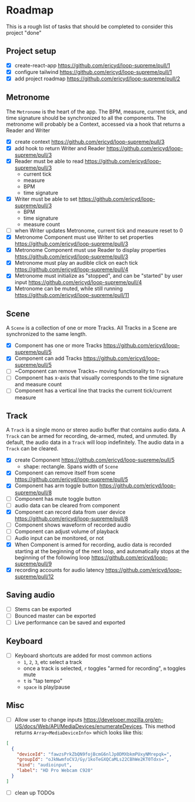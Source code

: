 # Roadmap

This is a rough list of tasks that should be completed to consider this project "done"

## Project setup

- [x] create-react-app https://github.com/ericyd/loop-supreme/pull/1
- [x] configure tailwind https://github.com/ericyd/loop-supreme/pull/1
- [x] add project roadmap https://github.com/ericyd/loop-supreme/pull/2

## Metronome

The `Metronome` is the heart of the app. The BPM, measure, current tick, and time signature should be synchronized to all the components. The metronome will probably be a Context, accessed via a hook that returns a Reader and Writer

- [x] create context https://github.com/ericyd/loop-supreme/pull/3
- [x] add hook to return Writer and Reader https://github.com/ericyd/loop-supreme/pull/3
- [x] Reader must be able to read https://github.com/ericyd/loop-supreme/pull/3
  - current tick
  - measure
  - BPM
  - time signature
- [x] Writer must be able to set https://github.com/ericyd/loop-supreme/pull/3
  - BPM
  - time signature
  - measure count
- [ ] when Writer updates Metronome, current tick and measure reset to 0
- [x] Metronome Component must use Writer to set properties https://github.com/ericyd/loop-supreme/pull/3
- [x] Metronome Component must use Reader to display properties https://github.com/ericyd/loop-supreme/pull/3
- [x] Metronome must play an audible click on each tick https://github.com/ericyd/loop-supreme/pull/4
- [x] Metronome must initialize as "stopped", and can be "started" by user input https://github.com/ericyd/loop-supreme/pull/4
- [x] Metronome can be muted, while still running https://github.com/ericyd/loop-supreme/pull/11

## Scene

A `Scene` is a collection of one or more Tracks. All Tracks in a Scene are synchronized to the same length.

- [x] Component has one or more Tracks https://github.com/ericyd/loop-supreme/pull/5
- [x] Component can add Tracks https://github.com/ericyd/loop-supreme/pull/5
- [ ] ~Component can remove Tracks~ moving functionality to `Track`
- [ ] Component has x-axis that visually corresponds to the time signature and measure count
- [ ] Component has a vertical line that tracks the current tick/current measure

## Track

A `Track` is a single mono or stereo audio buffer that contains audio data. A `Track` can be armed for recording, de-armed, muted, and unmuted. By default, the audio data in a `Track` will loop indefinitely. The audio data in a `Track` can be cleared.

- [x] create Component https://github.com/ericyd/loop-supreme/pull/5
  - shape: rectangle. Spans width of `Scene`
- [x] Component can remove itself from scene https://github.com/ericyd/loop-supreme/pull/5
- [x] Component has arm toggle button https://github.com/ericyd/loop-supreme/pull/8
- [ ] Component has mute toggle button
- [ ] audio data can be cleared from component
- [x] Component can record data from user device https://github.com/ericyd/loop-supreme/pull/8
- [ ] Component shows waveform of recorded audio
- [ ] Component can adjust volume of playback
- [ ] Audio input can be monitored, or not
- [x] When Component is armed for recording, audio data is recorded starting at the beginning of the next loop, and automatically stops at the beginning of the following loop https://github.com/ericyd/loop-supreme/pull/9
- [x] recording accounts for audio latency https://github.com/ericyd/loop-supreme/pull/12

## Saving audio

- [ ] Stems can be exported
- [ ] Bounced master can be exported
- [ ] Live performance can be saved and exported

## Keyboard

- [ ] Keyboard shortcuts are added for most common actions
  - `1`, `2`, `3`, etc select a track
  - once a track is selected, `r` toggles "armed for recording", `m` toggles mute
  - `t` is "tap tempo"
  - `space` is play/pause

## Misc

- [ ] Allow user to change inputs https://developer.mozilla.org/en-US/docs/Web/API/MediaDevices/enumerateDevices. This method returns `Array<MediaDeviceInfo>` which looks like this:

```json
[
  {
    "deviceId": "fawzsPrkZbQN9fojBcmG6nlJp0DMXbkmPUxyNMrepqk=",
    "groupId": "oJkNwmfoCVJ/Gy/1koTeGXQCaMLs22CBhWe2KT0Tdxs=",
    "kind": "audioinput",
    "label": "HD Pro Webcam C920"
  }
]
```

- [ ] clean up TODOs
